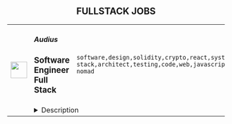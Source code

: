 <div align="center"><h2>FULLSTACK JOBS</h2></div><table><tr>
                <td width="100" height="100" rowspan="2">
                    <img src="https://remoteok.com/assets/img/jobs/751882b76f0c77311d77fefdd5ad58ad1669878946.png" width="38px" height="auto">
                </td>
                <td width="300">
                    <h5>Audius</h5>
                    <h3>Software Engineer Full Stack</h3>
                </td>
                <td width="300">
                    <code>software,design,solidity,crypto,react,system,frontend,music,full-stack,architect,testing,code,web,javascript,html,engineer,engineering,backend,digital nomad</code>
                </td>
                <td width="200">
                <text>1 days ago</text>
                </td>
                <td width="100" rowspan="2">
                <a href="https://remoteOK.com/remote-jobs/remote-software-engineer-full-stack-audius-157289" align="right" target="_blank">Apply</a>
                </td>
            </tr>
            <tr>
                <td colspan="3">
                <details><summary>Description</summary>
                <div><b>Who are we? </b></div><div>
<a href="https://audius.co/" class="postings-link" rel="noopener noreferrer nofollow">Audius</a> is a digital streaming service that connects fans directly with artists and exclusive new music. </div><div><br></div><div>It does this by being fully decentralized: Audius is owned and run by a vibrant, open-source community of artists, fans, and developers all around the world. Audius gives artists the power to share never-before-heard music and monetize streams directly. Developers can freely build their own apps on top of Audius, giving them access to one of the most unique audio catalogs in existence.</div><div><br></div><div>Backed by an all-star team of <a href="https://www.crunchbase.com/organization/audius/company_financials#investors" class="postings-link" rel="noopener noreferrer nofollow">investors</a>, Audius was founded in 2018 and serves over 6 million users every month, making it the largest non-financial crypto application ever built.</div><div><br></div><div><b>Who we are looking for? </b></div><div>We are looking for passionate team-players to help us architect and build the most difficult parts of the Audius product suite (web, mobile, desktop, client libraries and APIs). You are a collaborative, team-oriented engineer who enjoys working with a small group to solve big problems that need innovative solutions. Youâre eager to jump into whichever piece of the tech stack is relevant to your work and have strong CS fundamentals to do so. We solve a lot of problems that can't be easily Googled or searched on StackOverflow.</div><div><br></div><div><b>Our Company</b></div><div>Audius is a 30-person team of entrepreneurs, engineers, music industry professionals, and blockchain experts. Our benefits include unlimited PTO, high quality paid medical insurance, FSA, 401k, yearly learning stipend, equipment stipend and a home office setup credit. We also have monthly concert stipends, wellness benefits, team activities, and bi-annual in-person get-togethers.</div><div><br></div><div>Our company is fully remote and our team is currently distributed across the United States. </div><div><br></div><div><br></div><div><b>Our Tech Stack</b></div><div>Frontend: React, React Native, Redux, Redux-Saga, Electron, Typescript, Javascript</div><div>Backend: Postgres, Elasticsearch, Redis, IPFS, Python, Typescript, Javascript, Rust (Solana), Solidity (Ethereum), Docker</div><p></p><h4>What you'll do here</h4><p></p><p></p><li>Build and ship the next generation of music streaming features across web, mobile, and desktop</li><li>Work closely with Product and Design to craft engaging, pixel-perfect experiences for artists and listeners</li><li>Own features end-to-end through design handoff, development, testing and deployment in a full-stack manner</li><p></p><h4>We would love to chat if you have</h4><p></p><p></p><li>Extensive experience shipping significant user-facing features from start to finish</li><li>Solid computer science fundamentals (data structures, algorithms, code fluency, etc.)</li><li>Expertise with modern ES6+ Javascript (Typescript is a plus)</li><li>Experience with React or similar frameworks and proficiency in HTML + CSS</li><li>Experience engineering features that span both the frontend and backend stacks</li><li>Solid conceptual understanding of full stack software development including system architecture, web serving infrastructure, and database design</li><li>Great interpersonal and communication skills and comfort working within a small team</li><li>Familiarity with version control and agile software development methodologies</li><li>Experience working with designers</li><div>If this role speaks to you, but your previous experience doesn't match the job description, please consider applying anyways! We're looking for smart and capable software engineers and highly value the ability to grow in your role. You might be the perfect fit!</div><br/><br/>Please mention the word **HUMBLE** and tag RMy4yMDkuNTYuMjA3 when applying to show you read the job post completely (#RMy4yMDkuNTYuMjA3). This is a beta feature to avoid spam applicants. Companies can search these words to find applicants that read this and see they're human.
                </details>
                </td>
            </tr></table>